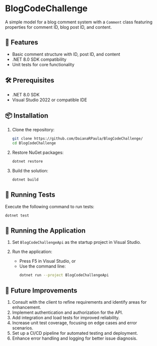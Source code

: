 # BlogCodeChallenge

A simple model for a blog comment system with a `Comment` class featuring properties for comment ID, blog post ID, and content.

## 🌟 Features

- Basic comment structure with ID, post ID, and content
- .NET 8.0 SDK compatibility
- Unit tests for core functionality

## 🛠 Prerequisites

- .NET 8.0 SDK
- Visual Studio 2022 or compatible IDE

## 📦 Installation

1. Clone the repository:
   ```bash
   git clone https://github.com/DaianaRPaula/BlogCodeChallenge/
   cd BlogCodeChallenge
   ```

2. Restore NuGet packages:
   ```bash
   dotnet restore
   ```

3. Build the solution:
   ```bash
   dotnet build
   ```

## 🧪 Running Tests

Execute the following command to run tests:

```bash
dotnet test
```

## 🚀 Running the Application

1. Set `BlogCodeChallengeApi` as the startup project in Visual Studio.

2. Run the application:
   - Press F5 in Visual Studio, or
   - Use the command line:
     ```bash
     dotnet run --project BlogCodeChallengeApi
     ```

## 🔮 Future Improvements

1. Consult with the client to refine requirements and identify areas for enhancement.
2. Implement authentication and authorization for the API.
3. Add integration and load tests for improved reliability.
4. Increase unit test coverage, focusing on edge cases and error scenarios.
5. Set up a CI/CD pipeline for automated testing and deployment.
6. Enhance error handling and logging for better issue diagnosis.
